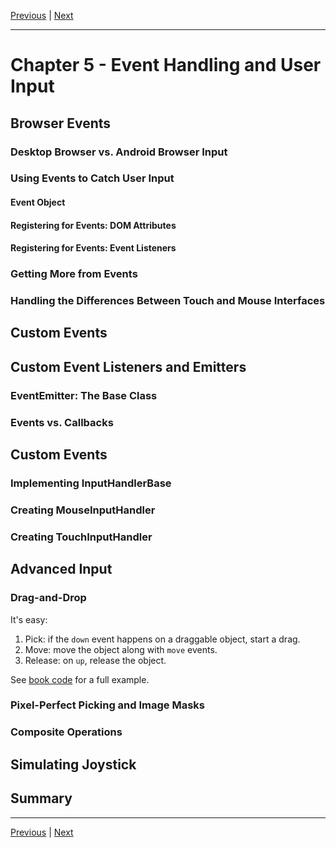 [Previous](./Chapter4.md) | [Next](./Chapter6.md)

<hr>

# Chapter 5 - Event Handling and User Input

## Browser Events

### Desktop Browser vs. Android Browser Input

### Using Events to Catch User Input

#### Event Object

#### Registering for Events: DOM Attributes

#### Registering for Events: Event Listeners

### Getting More from Events

### Handling the Differences Between Touch and Mouse Interfaces

## Custom Events

## Custom Event Listeners and Emitters

### EventEmitter: The Base Class

### Events vs. Callbacks

## Custom Events

### Implementing InputHandlerBase

### Creating MouseInputHandler

### Creating TouchInputHandler

## Advanced Input

### Drag-and-Drop

It's easy:

1. Pick: if the `down` event happens on a draggable object, start a drag.
2. Move: move the object along with `move` events.
3. Release: on `up`, release the object.

See [book code][2] for a full example.

[2]: https://github.com/Apress/pro-android-web-game-apps/blob/9e08321ca08e49246f51b1c88bc1ce1ab982aad8/9781430238195_sourcecode_chp05/code/04.drag_and_drop.html

### Pixel-Perfect Picking and Image Masks

### Composite Operations

## Simulating Joystick

## Summary

<hr>

[Previous](./Chapter4.md) | [Next](./Chapter6.md)
